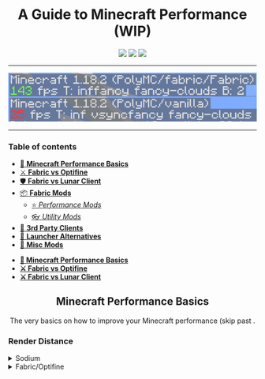 <!-- i didnt know you could make terrible readme file code, but apparently it is possible -->
<h1 align="center">A Guide to Minecraft Performance (WIP)</h1>
<div align="center">
    <img src="https://img.shields.io/github/last-commit/asptu/minecraft-performance-guide?style=for-the-badge">
    <img src="https://img.shields.io/github/commit-activity/w/asptu/minecraft-performance-guide?color=red&style=for-the-badge">
    <img src="https://img.shields.io/badge/FPS-999%2B-yellow?style=for-the-badge">
  </div>
  
---
<p align="center">
  <img src="https://github.com/asptu/minecraft-performance-guide/blob/main/contents/mainpage.png">
</p>

---
<!-- When you switch from all html to md 🤯-->
### Table of contents
- [📄 **Minecraft Performance Basics**](#Basics) <!-- Remember to write about small adjustments like render distance, particles etc.-->
- [⚔️ **Fabric vs Optifine**](#Fabric-Optifine) <!-- Write about how you can customise your experience with fabric instead of just having optifine + having better overall performance -->
- [🛡️ **Fabric vs Lunar Client**](#Fabric-Optifine) <!-- Write about how you can customise your experience with fabric instead of just having optifine + having better overall performance -->
- [📦 **Fabric Mods**](#Fabric-Mods) <!-- List of mods + graphs -->
    - [⭐ *Performance Mods*](#Performance) <!-- Sodium, Entity culling, Block entities etc. -->
    - [👓 *Utility Mods*](#Utility) <!-- Okzoomer, modmenu viafabric -->
- [🌛 **3rd Party Clients**](#3rdparty) <!-- lunar client, feather client copy sodium source code loL!!! -->
- [📠 **Launcher Alternatives**](#Diff-Launchers) <!-- default mc launcher SLOW AS -->
- [🤯 **Misc Mods** ](#Other) <!-- hacks, falling leaves, visual enchantments cool stuff -->


<!-- switching to html, will finish later -->
<ul>

<li><a href="#Basics"><b>📄 Minecraft Performance Basics</b> </a> </li>
<li><a href="#Fabric-Optifine"><b>⚔️ Fabric vs Optifine</b> </a> </li>
<li><a href="#"><b>⚔️ Fabric vs Lunar Client</b> </a> </li>
</ul>

<h2 align="center">Minecraft Performance Basics</h2> <a name="Basics">
  <p style="text-align:center;">The very basics on how to improve your Minecraft performance (skip past  .</p>
    

    
<h3>Render Distance</h3>
<details>
<summary>Sodium</summary>
    <p> (the lower your render distance the higher your fps)</p>    
<img src="https://github.com/asptu/minecraft-performance-guide/blob/main/contents/javaw_hIBfhpSMHX.gif" width="500">
</details>
    
<details>
<summary>Fabric/Optifine</summary>
<img src="https://apaskulin.github.io/waxtechnical/images/pup.jpg" width="500">
</details>

<a name="Fabric-Optifine">
    
<a name="Fabric-Mods">
    
<a name="Performance">
    
<a name="Utility">
    
<a name="3rdparty">
    
<a name="Diff-Launchers">
    
<a name="Visual-Enhancements">
    
<a name="Other">


